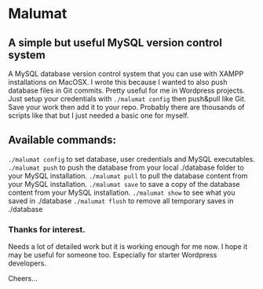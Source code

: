 # Malumat

## A simple but useful MySQL version control system

A MySQL database version control system that you can use with XAMPP installations on MacOSX. I wrote this because I wanted to also push database files in Git commits. Pretty useful for me in Wordpress projects. Just setup your credentials with `./malumat config` then push&pull like Git. Save your work then add it to your repo. Probably there are thousands of scripts like that but I just needed a basic one for myself. 

## Available commands:

`./malumat config` to set database, user credentials and MySQL executables.
`./malumat push` to push the database from your local ./database folder to your MySQL installation.
`./malumat pull` to pull the database content from your MySQL installation.
`./malumat save` to save a copy of the database content from your MySQL installation.
`./malumat show` to see what you saved in ./database
`./malumat flush` to remove all temporary saves in ./database

### Thanks for interest.

Needs a lot of detailed work but it is working enough for me now. I hope it may be useful for someone too. Especially for starter Wordpress developers.

Cheers...
